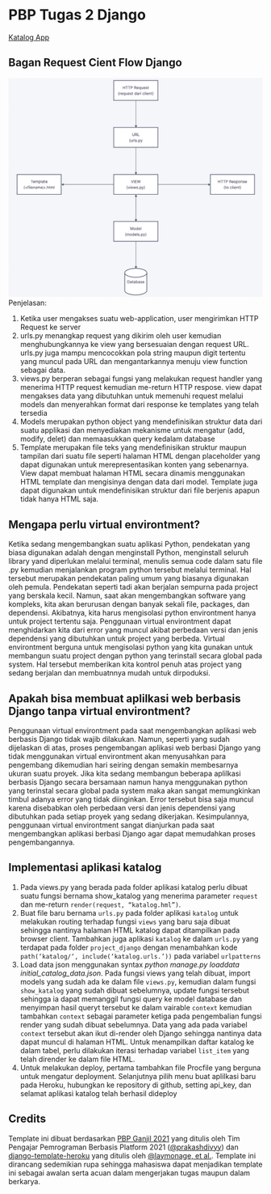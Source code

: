 # PBP Tugas 2 Django

[Katalog App](https://pbp-tugas2.herokuapp.com/katalog/)

## Bagan Request Cient Flow Django
![Bagan](https://github.com/electyrion/tugas2-pbp/blob/main/assets/images/bagan.png)
Penjelasan:
1. Ketika user mengakses suatu web-application, user mengirimkan HTTP Request ke server
2. urls.py menangkap request yang dikirim oleh user kemudian menghubungkannya ke view yang bersesuaian dengan request URL. urls.py juga mampu mencocokkan pola string maupun digit tertentu yang muncul pada URL dan mengantarkannya menuju view function sebagai data.
3. views.py berperan sebagai fungsi yang melakukan request handler yang menerima HTTP request kemudian me-return HTTP respose. view dapat mengakses data yang dibutuhkan untuk memenuhi request melalui models dan menyerahkan format dari response ke templates yang telah tersedia
4. Models merupakan python object yang mendefinisikan struktur data dari suatu applikasi dan menyediakan mekanisme untuk mengatur (add, modify, delet) dan memaasukkan query kedalam database
5. Template merupakan file teks yang mendefinisikan struktur maupun tampilan dari suatu file seperti halaman HTML dengan placeholder yang dapat digunakan untuk merepresentasikan konten yang sebenarnya. View dapat membuat halaman HTML secara dinamis menggunakan HTML template dan mengisinya dengan data dari model. Template juga dapat digunakan untuk mendefinisikan struktur dari file berjenis apapun tidak hanya HTML saja.

## Mengapa perlu virtual environtment?

Ketika sedang mengembangkan suatu aplikasi Python, pendekatan yang biasa digunakan adalah dengan menginstall Python, menginstall seluruh library yand diperlukan melalui terminal, menulis semua code dalam satu file .py kemudian menjalankan program python tersebut melalui terminal. Hal tersebut merupakan pendekatan paling umum yang biasanya digunakan oleh pemula. Pendekatan seperti tadi akan berjalan sempurna pada project yang berskala kecil. Namun, saat akan mengembangkan software yang kompleks, kita akan berurusan dengan banyak sekali file, packages, dan dependensi. Akibatnya, kita harus mengisolasi python environtment hanya untuk project tertentu saja. Penggunaan virtual environtment dapat menghidarkan kita dari error yang muncul akibat perbedaan versi dan jenis dependensi yang dibutuhkan untuk project yang berbeda. Virtual environtment berguna untuk mengisolasi python yang kita gunakan untuk membangun suatu project dengan python yang terinstall secara global pada system. Hal tersebut memberikan kita kontrol penuh atas project yang sedang berjalan dan membuatnnya mudah untuk dirpoduksi.

## Apakah bisa membuat aplilkasi web berbasis Django tanpa virtual environtment?

Penggunaan virtual environtment pada saat mengembangkan aplikasi web berbasis Django tidak wajib dilakukan. Namun, seperti yang sudah dijelaskan di atas, proses pengembangan aplikasi web berbasi Django yang tidak menggunakan virtual environtment akan menyusahkan para pengembang dikemudian hari seiring dengan semakin membesarnya ukuran suatu proyek. Jika kita sedang membangun beberapa aplilkasi berbasis Django secara bersamaan namun hanya menggunakan python yang terinstal secara global pada system maka akan sangat memungkinkan timbul adanya error yang tidak diinginkan. Error tersebut bisa saja muncul karena disebabkan oleh perbedaan versi dan jenis dependensi yang dibutuhkan pada setiap proyek yang sedang dikerjakan. Kesimpulannya, penggunaan virtual environtment sangat dianjurkan pada saat mengembangkan aplikasi berbasi Django agar dapat memudahkan proses pengembangannya.

## Implementasi aplikasi katalog

1. Pada views.py yang berada pada folder aplikasi katalog perlu dibuat suatu fungsi bernama show_katalog yang menerima parameter `request` dan me-return `render(request, “katalog.hml”)`.
2. Buat file baru bernama `urls.py` pada folder aplikasi `katalog` untuk melakukan routing terhadap fungsi `views` yang baru saja dibuat sehingga nantinya halaman HTML katalog dapat ditampilkan pada browser client. Tambahkan juga aplikasi `katalog` ke dalam `urls.py` yang terdapat pada folder `project_django` dengan menambahkan kode `path(‘katalog/‘, include(‘katalog.urls.’))` pada variabel `urlpatterns`
3. Load data json menggunakan syntax *python manage.py loaddata initial_catalog_data.json*. Pada fungsi views yang telah dibuat, import models yang sudah ada ke dalam file `views.py`, kemudian dalam fungsi `show_katalog` yang sudah dibuat sebelumnya, update fungsi tersebut sehingga ia dapat memanggil fungsi query ke model database dan menyimpan hasil queryt tersebut ke dalam vairable `context` kemudian tambahkan `context` sebagai parameter ketiga pada pengembalian fungsi render yang sudah dibuat sebelumnya. Data yang ada pada variabel `context` tersebut akan ikut di-render oleh Django sehingga nantinya data dapat muncul di halaman HTML. Untuk menampilkan daftar katalog ke dalam tabel, perlu dilakukan iterasi terhadap variabel `list_item` yang telah dirender ke dalam file HTML.
4. Untuk melakukan deploy, pertama tambahkan file Procfile yang berguna untuk mengatur deployment. Selanjutnya pilih menu buat aplilkasi baru pada Heroku, hubungkan ke repository di github, setting api_key, dan selamat aplikasi katalog telah berhasil dideploy

## Credits

Template ini dibuat berdasarkan [PBP Ganjil 2021](https://gitlab.com/PBP-2021/pbp-lab) yang ditulis oleh Tim Pengajar Pemrograman Berbasis Platform 2021 ([@prakashdivyy](https://gitlab.com/prakashdivyy)) dan [django-template-heroku](https://github.com/laymonage/django-template-heroku) yang ditulis oleh [@laymonage, et al.](https://github.com/laymonage). Template ini dirancang sedemikian rupa sehingga mahasiswa dapat menjadikan template ini sebagai awalan serta acuan dalam mengerjakan tugas maupun dalam berkarya.